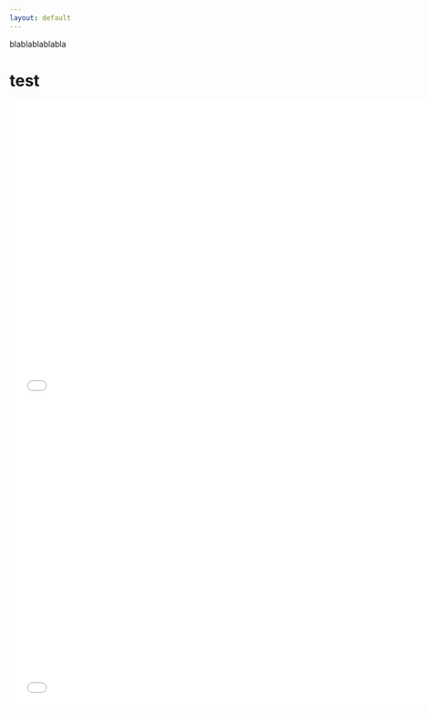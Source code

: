 ```yaml
---
layout: default
---
```



blablablablabla 

# test


<iframe src="overal_dataset_bar.html" width="750px" height="530px" frameborder="0" position="relative">Genre plot</iframe>

<iframe src="overall_categories_gender.html" width="750px" height="530px" frameborder="0" position="relative">Genre plot</iframe>

